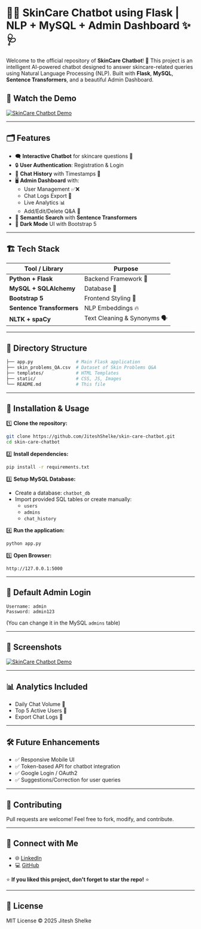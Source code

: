 # 🤖✨ SkinCare Chatbot using Flask | NLP + MySQL + Admin Dashboard ✨🩺

Welcome to the official repository of **SkinCare Chatbot**! 🚀 This project is an intelligent AI-powered chatbot designed to answer skincare-related queries using Natural Language Processing (NLP). Built with **Flask**, **MySQL**, **Sentence Transformers**, and a beautiful Admin Dashboard.

## 🎥 Watch the Demo

[![SkinCare Chatbot Demo](https://img.youtube.com/vi/4MwdvFRCUos/0.jpg)](https://www.youtube.com/watch?v=4MwdvFRCUos)

---

## 🗂️ Features

- 🗨️ **Interactive Chatbot** for skincare questions 🧴
- 🔒 **User Authentication**: Registration & Login
- 📜 **Chat History** with Timestamps 📅
- 🖥️ **Admin Dashboard** with:
  - User Management ✅❌
  - Chat Logs Export 📂
  - Live Analytics 📊
  - Add/Edit/Delete Q&A 📝
- 🔎 **Semantic Search** with **Sentence Transformers**
- 🌙 **Dark Mode** UI with Bootstrap 5

---

## 🏗️ Tech Stack

| Tool / Library           | Purpose                            |
|--------------------------|------------------------------------|
| **Python + Flask**       | Backend Framework 🐍              |
| **MySQL + SQLAlchemy**   | Database 💾                       |
| **Bootstrap 5**          | Frontend Styling 🎨               |
| **Sentence Transformers**| NLP Embeddings 🔥                |
| **NLTK + spaCy**         | Text Cleaning & Synonyms 🗣️      |

---

## 📁 Directory Structure

```bash
├── app.py                # Main Flask application
├── skin_problems_QA.csv  # Dataset of Skin Problems Q&A
├── templates/            # HTML Templates
├── static/               # CSS, JS, Images
└── README.md             # This file
```

---

## 🚀 Installation & Usage

1️⃣ **Clone the repository:**
```bash
git clone https://github.com/JiteshShelke/skin-care-chatbot.git
cd skin-care-chatbot
```

2️⃣ **Install dependencies:**
```bash
pip install -r requirements.txt
```

3️⃣ **Setup MySQL Database:**
- Create a database: `chatbot_db`
- Import provided SQL tables or create manually:
  - `users`
  - `admins`
  - `chat_history`

4️⃣ **Run the application:**
```bash
python app.py
```

5️⃣ **Open Browser:**
```
http://127.0.0.1:5000
```

---

## 🔑 Default Admin Login
```
Username: admin
Password: admin123
```

(You can change it in the MySQL `admins` table)

---

## 📸 Screenshots

[![SkinCare Chatbot Demo](https://img.youtube.com/vi/4MwdvFRCUos/0.jpg)](https://www.youtube.com/watch?v=4MwdvFRCUos)

---

## 📊 Analytics Included
- Daily Chat Volume 📅
- Top 5 Active Users 👑
- Export Chat Logs 📁

---

## 🛠️ Future Enhancements
- ✅ Responsive Mobile UI
- ✅ Token-based API for chatbot integration
- ✅ Google Login / OAuth2
- ✅ Suggestions/Correction for user queries

---

## 🤝 Contributing
Pull requests are welcome! Feel free to fork, modify, and contribute.

---

## 🔗 Connect with Me

- 🌐 [LinkedIn](https://linkedin.com/in/jitesh-shelke)
- 💻 [GitHub](https://github.com/JiteshShelke)

⭐ **If you liked this project, don't forget to star the repo!** ⭐

---

## 📜 License
MIT License © 2025 Jitesh Shelke
